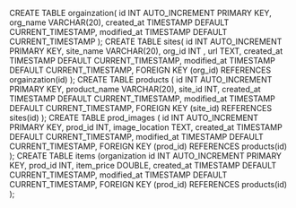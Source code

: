 CREATE TABLE orgainzation(
 id INT AUTO_INCREMENT PRIMARY KEY,
 org_name VARCHAR(20),
 created_at TIMESTAMP DEFAULT CURRENT_TIMESTAMP,
 modified_at TIMESTAMP DEFAULT CURRENT_TIMESTAMP
);
CREATE TABLE sites(
 id INT AUTO_INCREMENT PRIMARY KEY,
 site_name VARCHAR(20),
 org_id INT ,
 url TEXT,
 created_at TIMESTAMP DEFAULT CURRENT_TIMESTAMP,
 modified_at TIMESTAMP DEFAULT CURRENT_TIMESTAMP,
 FOREIGN KEY (org_id) 
 REFERENCES orgainzation(id)
);
CREATE TABLE products (
 id INT AUTO_INCREMENT PRIMARY KEY,
 product_name VARCHAR(20),
 site_id INT,
 created_at TIMESTAMP DEFAULT CURRENT_TIMESTAMP,
 modified_at TIMESTAMP DEFAULT CURRENT_TIMESTAMP,
 FOREIGN KEY (site_id) 
 REFERENCES sites(id)
);
CREATE TABLE prod_images (
 id INT AUTO_INCREMENT PRIMARY KEY,
 prod_id INT,
 image_location TEXT,
 created_at TIMESTAMP DEFAULT CURRENT_TIMESTAMP,
 modified_at TIMESTAMP DEFAULT CURRENT_TIMESTAMP,
 FOREIGN KEY (prod_id) 
 REFERENCES products(id)
);
CREATE TABLE items (organization
 id INT AUTO_INCREMENT PRIMARY KEY,
 prod_id INT,
 item_price DOUBLE,
 created_at TIMESTAMP DEFAULT CURRENT_TIMESTAMP,
 modified_at TIMESTAMP DEFAULT CURRENT_TIMESTAMP,
 FOREIGN KEY (prod_id) 
 REFERENCES products(id)
);
